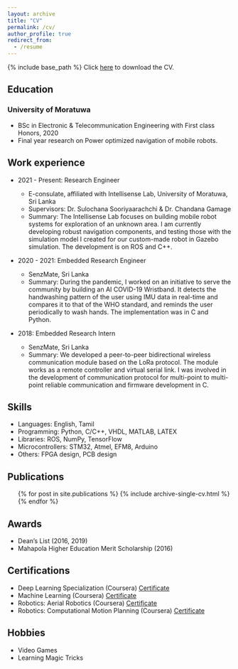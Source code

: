 ```yaml
---
layout: archive
title: "CV"
permalink: /cv/
author_profile: true
redirect_from:
  - /resume
---
```


{% include base_path %}
Click [here](../files/Senthurbavan_CV.pdf) to download the CV.

## Education
### University of Moratuwa
* BSc in Electronic & Telecommunication Engineering with First class Honors, 2020 
* Final year research on Power optimized navigation of mobile robots.

## Work experience
* 2021 - Present: Research Engineer
  * E-consulate, affiliated with Intellisense Lab, University of Moratuwa, Sri Lanka
  * Supervisors: Dr. Sulochana Sooriyaarachchi & Dr. Chandana Gamage
  * Summary: The Intellisense Lab focuses on building mobile robot systems for exploration of an unknown area. I am currently developing robust navigation components, and testing those with the simulation model I created for our custom-made robot in Gazebo simulation. The development is on ROS and C++. 

* 2020 - 2021: Embedded Research Engineer
  * SenzMate, Sri Lanka
  * Summary: During the pandemic, I worked on an initiative to serve the community by building an AI COVID-19 Wristband. It detects the handwashing pattern of the user using IMU data in real-time and compares it to that of the WHO standard, and reminds the user periodically to wash hands. The implementation was in C and Python.

* 2018: Embedded Research Intern
  * SenzMate, Sri Lanka
  * Summary: We developed a peer-to-peer bidirectional wireless communication module based on the LoRa protocol. The module works as a remote controller and virtual serial link. I was involved in the development of communication protocol for multi-point to multi-point reliable communication and firmware development in C.
  
## Skills
* Languages: English, Tamil
* Programming: Python, C/C++, VHDL, MATLAB, LATEX 
* Libraries: ROS, NumPy, TensorFlow
* Microcontrollers: STM32, Atmel, EFM8, Arduino 
* Others: FPGA design, PCB design

## Publications
  <ul>{% for post in site.publications %}
    {% include archive-single-cv.html %}
  {% endfor %}</ul>
  
## Awards
* Dean’s List (2016, 2019)
* Mahapola Higher Education Merit Scholarship (2016)

## Certifications
* Deep Learning Specialization (Coursera) [Certificate](https://www.coursera.org/account/accomplishments/specialization/certificate/BV5TZZPX3PQB)
* Machine Learning (Coursera) [Certificate](https://www.coursera.org/account/accomplishments/certificate/PCG2HB9YATXV)
* Robotics: Aerial Robotics (Coursera) [Certificate](https://www.coursera.org/account/accomplishments/certificate/YZBUVJRX5DVX)
* Robotics: Computational Motion Planning (Coursera) [Certificate](https://www.coursera.org/account/accomplishments/certificate/94DANTPBY5DS)

## Hobbies
* Video Games
* Learning Magic Tricks
